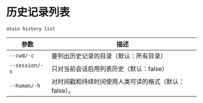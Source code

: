 # 历史记录列表

```
atuin history list
```

| 参数            | 描述                                                                   |
| -------------- | ----------------------------------------------------------------------------- |
| `--cwd/-c`     | 要列出历史记录的目录（默认：所有目录）                         |
| `--session/-s` | 只对当前会话启用列表历史（默认：false）          |
| `--human/-h`   | 对时间戳和持续时间使用人类可读的格式（默认：false）。 |
